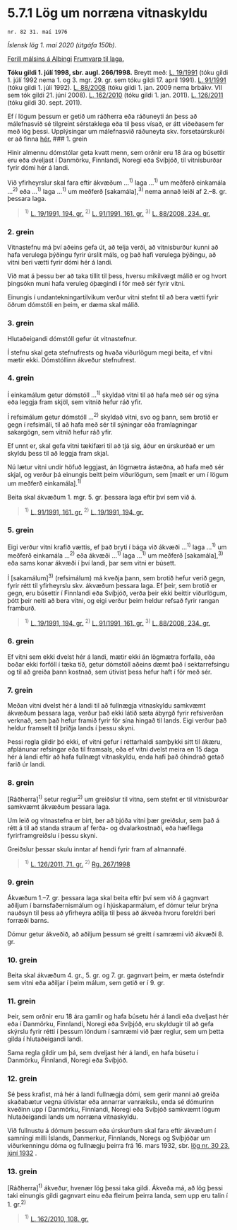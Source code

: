 # 5.7.1 Lög um norræna vitnaskyldu

`nr. 82 31. maí 1976`

_Íslensk lög 1. maí 2020 (útgáfa 150b)._

[Ferill málsins á Alþingi](https://www.althingi.is/thingstorf/thingmalalistar-eftir-thingum/ferill/?ltg=97&mnr=233)
[Frumvarp til laga.](https://www.althingi.is/altext/97/s/pdf/0480.pdf)

**Tóku gildi 1. júlí 1998, sbr. augl. 266/1998.**
Breytt með:
[L. 19/1991](https://althingi.is/altext/stjt/1991.019.html) (tóku gildi 1. júlí 1992 nema 1. og 3. mgr. 29. gr. sem tóku gildi 17. apríl 1991).
[L. 91/1991](https://althingi.is/altext/stjt/1991.091.html) (tóku gildi 1. júlí 1992).
[L. 88/2008](https://althingi.is/altext/stjt/2008.088.html) (tóku gildi 1. jan. 2009 nema brbákv. VII sem tók gildi 21. júní 2008).
[L. 162/2010](https://althingi.is/altext/stjt/2010.162.html) (tóku gildi 1. jan. 2011).
[L. 126/2011](https://althingi.is/altext/stjt/2011.126.html) (tóku gildi 30. sept. 2011).

Ef í lögum þessum er getið um ráðherra eða ráðuneyti án þess að málefnasvið sé tilgreint sérstaklega eða til þess vísað, er átt viðeðasem fer með lög þessi. Upplýsingar um málefnasvið ráðuneyta skv. forsetaúrskurði er að finna [hér.](2018119.md) ### 1. grein

Hinir almennu dómstólar geta kvatt menn, sem orðnir eru 18 ára og búsettir eru eða dveljast í Danmörku, Finnlandi, Noregi eða Svíþjóð, til vitnisburðar fyrir dómi hér á landi.

Við yfirheyrslur skal fara eftir ákvæðum …<sup>1)</sup> laga …<sup>1)</sup> um meðferð einkamála …<sup>2)</sup> eða …<sup>1)</sup> laga …<sup>1)</sup> um meðferð [sakamála],<sup>3)</sup> nema annað leiði af 2.–8. gr. þessara laga.

> <sup>1)</sup> [L. 19/1991, 194. gr.](https://althingi.is/altext/stjt/1991.019.html) <sup>2)</sup> [L. 91/1991, 161. gr.](https://althingi.is/altext/stjt/1991.091.html#G161) <sup>3)</sup> [L. 88/2008, 234. gr.](https://althingi.is/altext/stjt/2008.088.html#G234)

### 2. grein

Vitnastefnu má því aðeins gefa út, að telja verði, að vitnisburður kunni að hafa verulega þýðingu fyrir úrslit máls, og það hafi verulega þýðingu, að vitni beri vætti fyrir dómi hér á landi.

Við mat á þessu ber að taka tillit til þess, hversu mikilvægt málið er og hvort þingsókn muni hafa veruleg óþægindi í för með sér fyrir vitni.

Einungis í undantekningartilvikum verður vitni stefnt til að bera vætti fyrir öðrum dómstóli en þeim, er dæma skal málið.

### 3. grein

Hlutaðeigandi dómstóll gefur út vitnastefnur.

Í stefnu skal geta stefnufrests og hvaða viðurlögum megi beita, ef vitni mætir ekki. Dómstóllinn ákveður stefnufrest.

### 4. grein

Í einkamálum getur dómstóll …<sup>1)</sup> skyldað vitni til að hafa með sér og sýna eða leggja fram skjöl, sem vitnið hefur ráð yfir.

Í refsimálum getur dómstóll …<sup>2)</sup> skyldað vitni, svo og þann, sem brotið er gegn í refsimáli, til að hafa með sér til sýningar eða framlagningar sakargögn, sem vitnið hefur ráð yfir.

Ef unnt er, skal gefa vitni tækifæri til að tjá sig, áður en úrskurðað er um skyldu þess til að leggja fram skjal.

Nú lætur vitni undir höfuð leggjast, án lögmætra ástæðna, að hafa með sér skjal, og verður þá einungis beitt þeim viðurlögum, sem [mælt er um í lögum um meðferð einkamála].<sup>1)</sup> 

Beita skal ákvæðum 1. mgr. 5. gr. þessara laga eftir því sem við á.

> <sup>1)</sup> [L. 91/1991, 161. gr.](https://althingi.is/altext/stjt/1991.091.html#G161) <sup>2)</sup> [L. 19/1991, 194. gr.](https://althingi.is/altext/stjt/1991.019.html)

### 5. grein

Eigi verður vitni krafið vættis, ef það bryti í bága við ákvæði …<sup>1)</sup> laga …<sup>1)</sup> um meðferð einkamála …<sup>2)</sup> eða ákvæði …<sup>1)</sup> laga …<sup>1)</sup> um meðferð [sakamála],<sup>3)</sup> eða sams konar ákvæði í því landi, þar sem vitni er búsett.

Í [sakamálum]<sup>3)</sup> (refsimálum) má kveðja þann, sem brotið hefur verið gegn, fyrir rétt til yfirheyrslu skv. ákvæðum þessara laga. Ef þeir, sem brotið er gegn, eru búsettir í Finnlandi eða Svíþjóð, verða þeir ekki beittir viðurlögum, þótt þeir neiti að bera vitni, og eigi verður þeim heldur refsað fyrir rangan framburð.

> <sup>1)</sup> [L. 19/1991, 194. gr.](https://althingi.is/altext/stjt/1991.019.html) <sup>2)</sup> [L. 91/1991, 161. gr.](https://althingi.is/altext/stjt/1991.091.html#G161) <sup>3)</sup> [L. 88/2008, 234. gr.](https://althingi.is/altext/stjt/2008.088.html#G234)

### 6. grein

Ef vitni sem ekki dvelst hér á landi, mætir ekki án lögmætra forfalla, eða boðar ekki forföll í tæka tíð, getur dómstóll aðeins dæmt það í sektarrefsingu og til að greiða þann kostnað, sem útivist þess hefur haft í för með sér.

### 7. grein

Meðan vitni dvelst hér á landi til að fullnægja vitnaskyldu samkvæmt ákvæðum þessara laga, verður það ekki látið sæta ábyrgð fyrir refsiverðan verknað, sem það hefur framið fyrir för sína hingað til lands. Eigi verður það heldur framselt til þriðja lands í þessu skyni.

Þessi regla gildir þó ekki, ef vitni gefur í réttarhaldi samþykki sitt til ákæru, afplánunar refsingar eða til framsals, eða ef vitni dvelst meira en 15 daga hér á landi eftir að hafa fullnægt vitnaskyldu, enda hafi það óhindrað getað farið úr landi.

### 8. grein

[Ráðherra]<sup>1)</sup> setur reglur<sup>2)</sup> um greiðslur til vitna, sem stefnt er til vitnisburðar samkvæmt ákvæðum þessara laga.

Um leið og vitnastefna er birt, ber að bjóða vitni þær greiðslur, sem það á rétt á til að standa straum af ferða- og dvalarkostnaði, eða hæfilega fyrirframgreiðslu í þessu skyni.

Greiðslur þessar skulu inntar af hendi fyrir fram af almannafé.

> <sup>1)</sup> [L. 126/2011, 71. gr.](https://althingi.is/altext/stjt/2011.126.html) <sup>2)</sup> [Rg. 267/1998](https://althingi.ishttps://www.reglugerd.is/reglugerdir/allar/nr/267-1998)

### 9. grein

Ákvæðum 1.–7. gr. þessara laga skal beita eftir því sem við á gagnvart aðiljum í barnsfaðernismálum og í hjúskaparmálum, ef dómur telur brýna nauðsyn til þess að yfirheyra aðilja til þess að ákveða hvoru foreldri beri forræði barns.

Dómur getur ákveðið, að aðiljum þessum sé greitt í samræmi við ákvæði 8. gr.

### 10. grein

Beita skal ákvæðum 4. gr., 5. gr. og 7. gr. gagnvart þeim, er mæta óstefndir sem vitni eða aðiljar í þeim málum, sem getið er í 9. gr.

### 11. grein

Þeir, sem orðnir eru 18 ára gamlir og hafa búsetu hér á landi eða dveljast hér eða í Danmörku, Finnlandi, Noregi eða Svíþjóð, eru skyldugir til að gefa skýrslu fyrir rétti í þessum löndum í samræmi við þær reglur, sem um þetta gilda í hlutaðeigandi landi.

Sama regla gildir um þá, sem dveljast hér á landi, en hafa búsetu í Danmörku, Finnlandi, Noregi eða Svíþjóð.

### 12. grein

Sé þess krafist, má hér á landi fullnægja dómi, sem gerir manni að greiða skaðabætur vegna útivistar eða annarrar vanrækslu, enda sé dómurinn kveðinn upp í Danmörku, Finnlandi, Noregi eða Svíþjóð samkvæmt lögum hlutaðeigandi lands um norræna vitnaskyldu.

Við fullnustu á dómum þessum eða úrskurðum skal fara eftir ákvæðum í samningi milli Íslands, Danmerkur, Finnlands, Noregs og Svíþjóðar um viðurkenningu dóma og fullnægju þeirra frá 16. mars 1932, sbr. [lög nr. 30 23. júní 1932](1932030.md) .

### 13. grein

[Ráðherra]<sup>1)</sup> ákveður, hvenær lög þessi taka gildi. Ákveða má, að lög þessi taki einungis gildi gagnvart einu eða fleirum þeirra landa, sem upp eru talin í 1. gr.<sup>2)</sup> 

> <sup>1)</sup> [L. 162/2010, 108. gr.](https://althingi.is/altext/stjt/2010.162.html)
